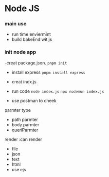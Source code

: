 # Node JS 
### main use
* run time enviermint
* build bakeEnd wit js

### init node app
-creat  package.json.
`pnpm init ` 

- install express
`pnpm install express`

- creat indx.js 
- run code 
`node index.js`
`npx nodemon index.js`


- use postman to cheek 


parmter type 
- path parmter
- body parmter
- queriParmter

render :can render
- file
- json
- text
- html
- use ejs 